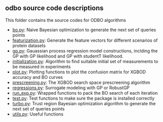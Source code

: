 ## odbo source code descriptions 
This folder contains the source codes for ODBO algorithms
* [bo.py](bo.py): Naive Bayesian optimization to generate the next set of queries points
* [featurization.py](featurization.py): Generate the feature vectors for different scenarios of protein datasets 
* [gp.py](gp.py): Gauassian process regression model constructions, inclding the GP with GP likelihood and GP with studentT likelihood.
* [initialization.py](initialization.py): Algorithm to find suitable initial set of measurements to be measured in experiments
* [plot.py](plot.py): Plotting functions to plot the confusion matrix for XGBOD accuracy and BO curves
* [prescreening.py](prescreening.py): The XGBOD search space prescreening algorithm
* [regressions.py](regressions.py): Surrogate modeling with GP or RobustGP
* [run_exp.py](run_exp.py): Wrapped functions to pack the BO search of each iteration
* [test.py](test.py): Test functions to make sure the package is installed correctly
* [turbo.py](turbo.py): Trust region Bayesian optimization algorithm to generate the next set of queries points
* [utils.py](utils.py): Useful functions 
